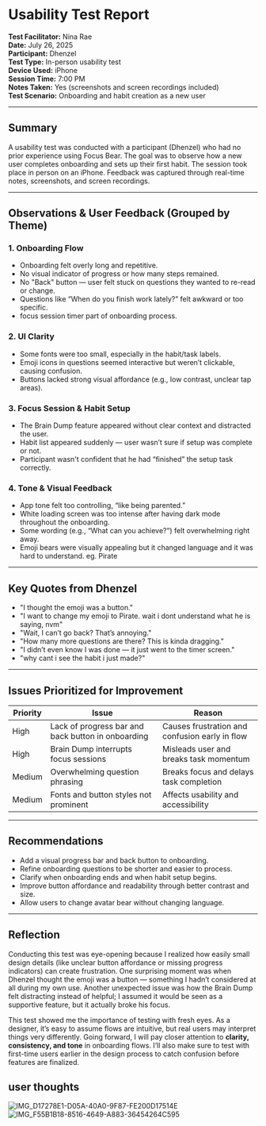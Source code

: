 # Usability Test Report 

**Test Facilitator:** Nina Rae  
**Date:** July 26, 2025  
**Participant:** Dhenzel  
**Test Type:** In-person usability test  
**Device Used:** iPhone  
**Session Time:** 7:00 PM  
**Notes Taken:** Yes (screenshots and screen recordings included)  
**Test Scenario:** Onboarding and habit creation as a new user

---

## Summary

A usability test was conducted with a participant (Dhenzel) who had no prior experience using Focus Bear. The goal was to observe how a new user completes onboarding and sets up their first habit. The session took place in person on an iPhone. Feedback was captured through real-time notes, screenshots, and screen recordings.

---

## Observations & User Feedback (Grouped by Theme)

### 1. Onboarding Flow
- Onboarding felt overly long and repetitive.
- No visual indicator of progress or how many steps remained.
- No "Back" button — user felt stuck on questions they wanted to re-read or change.
- Questions like “When do you finish work lately?” felt awkward or too specific.
- focus session timer part of onboarding process.

### 2. UI Clarity
- Some fonts were too small, especially in the habit/task labels.
- Emoji icons in questions seemed interactive but weren’t clickable, causing confusion.
- Buttons lacked strong visual affordance (e.g., low contrast, unclear tap areas).

### 3. Focus Session & Habit Setup
- The Brain Dump feature appeared without clear context and distracted the user.
- Habit list appeared suddenly — user wasn’t sure if setup was complete or not.
- Participant wasn't confident that he had “finished” the setup task correctly.

### 4. Tone & Visual Feedback
- App tone felt too controlling, “like being parented.”
- White loading screen was too intense after having dark mode throughout the onboarding.
- Some wording (e.g., “What can you achieve?”) felt overwhelming right away.
- Emoji bears were visually appealing but it changed language and it was hard to understand. eg. Pirate


---

## Key Quotes from Dhenzel

- "I thought the emoji was a button."
- "I want to change my emoji to Pirate. wait i dont understand what he is saying, nvm"
- "Wait, I can’t go back? That’s annoying."
- "How many more questions are there? This is kinda dragging."
- "I didn’t even know I was done — it just went to the timer screen."
- "why cant i see the habit i just made?"

---

## Issues Prioritized for Improvement

| Priority | Issue | Reason |
|----------|-------|--------|
| High | Lack of progress bar and back button in onboarding | Causes frustration and confusion early in flow |
| High | Brain Dump interrupts focus sessions| Misleads user and breaks task momentum |
| Medium | Overwhelming question phrasing | Breaks focus and delays task completion |
| Medium | Fonts and button styles not prominent | Affects usability and accessibility |

---

## Recommendations

- Add a visual progress bar and back button to onboarding.
- Refine onboarding questions to be shorter and easier to process.
- Clarify when onboarding ends and when habit setup begins.
- Improve button affordance and readability through better contrast and size.
- Allow users to change avatar bear without changing language.

---

## Reflection

Conducting this test was eye-opening because I realized how easily small design details (like unclear button affordance or missing progress indicators) can create frustration. One surprising moment was when Dhenzel thought the emoji was a button — something I hadn’t considered at all during my own use. Another unexpected issue was how the Brain Dump felt distracting instead of helpful; I assumed it would be seen as a supportive feature, but it actually broke his focus.

This test showed me the importance of testing with fresh eyes. As a designer, it’s easy to assume flows are intuitive, but real users may interpret things very differently. Going forward, I will pay closer attention to **clarity, consistency, and tone** in onboarding flows. I’ll also make sure to test with first-time users earlier in the design process to catch confusion before features are finalized.

## user thoughts
![IMG_D17278E1-D05A-40A0-9F87-FE200D17514E](https://github.com/user-attachments/assets/b0dcedd9-9b04-47dd-95e0-f94eca453be0)
![IMG_F55B1B18-8516-4649-A883-36454264C595](https://github.com/user-attachments/assets/044364b8-3e05-4d1e-8728-90b78ffbb5a4)
